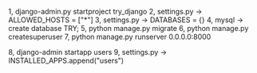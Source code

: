 1, django-admin.py startproject try_django
2, settings.py -> ALLOWED_HOSTS = ["*"]
3, settings.py -> DATABASES = {}
4, mysql ->  create database TRY;
5, python manage.py migrate
6, python manage.py createsuperuser
7, python manage.py runserver 0.0.0.0:8000


8, django-admin startapp users
9, settings.py -> INSTALLED_APPS.append("users")

